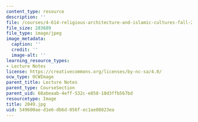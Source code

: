 ```yaml
---
content_type: resource
description: ''
file: /courses/4-614-religious-architecture-and-islamic-cultures-fall-2002/549600aed1e6db6d056fec1ae08823ea_2049.jpg
file_size: 283689
file_type: image/jpeg
image_metadata:
  caption: ''
  credit: ''
  image-alt: ''
learning_resource_types:
- Lecture Notes
license: https://creativecommons.org/licenses/by-nc-sa/4.0/
ocw_type: OCWImage
parent_title: Lecture Notes
parent_type: CourseSection
parent_uid: 68abeaab-4eff-532c-e858-18d3ffb567bd
resourcetype: Image
title: 2049.jpg
uid: 549600ae-d1e6-db6d-056f-ec1ae08823ea
---
```

